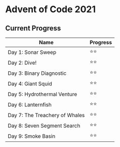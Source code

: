 # Advent of Code 2021

## Current Progress

Name| Progress
--- | ---
Day 1: Sonar Sweep | ⭐⭐
Day 2: Dive! | ⭐⭐
Day 3: Binary Diagnostic | ⭐⭐
Day 4: Giant Squid | ⭐⭐
Day 5: Hydrothermal Venture | ⭐⭐
Day 6: Lanternfish | ⭐⭐
Day 7: The Treachery of Whales| ⭐⭐
Day 8: Seven Segment Search| ⭐⭐
Day 9: Smoke Basin | ⭐⭐